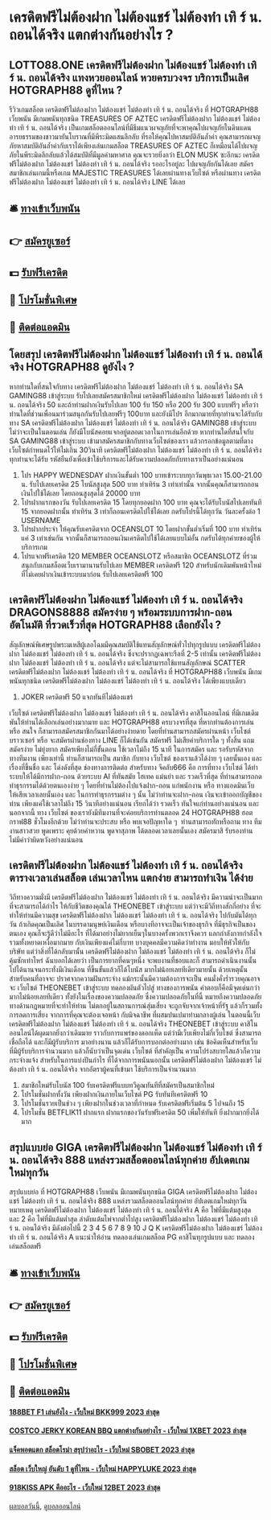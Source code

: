 # เครดิตฟรีไม่ต้องฝาก ไม่ต้องแชร์ ไม่ต้องทำ เทิ ร์ น. ถอนได้จริง แตกต่างกันอย่างไร ?
## LOTTO88.ONE เครดิตฟรีไม่ต้องฝาก ไม่ต้องแชร์ ไม่ต้องทำ เทิ ร์ น. ถอนได้จริง แทงหวยออนไลน์ หวยครบวงจร บริการเป็นเลิศ HOTGRAPH88 ดูที่ไหน ?
รีวิวเกมสล็อต เครดิตฟรีไม่ต้องฝาก ไม่ต้องแชร์ ไม่ต้องทำ เทิ ร์ น. ถอนได้จริง ที่ HOTGRAPH88 เว็บพนัน มีเกมพนันทุกชนิด TREASURES OF AZTEC เครดิตฟรีไม่ต้องฝาก ไม่ต้องแชร์ ไม่ต้องทำ เทิ ร์ น. ถอนได้จริง เป็นเกมสล็อตออนไลน์ที่มีธีมแนวผจญภัยที่จะพาคุณไปผจญภัยในดินแดนอารยธรรมของชาวมายันโบราณที่มีพีระมิดแสนลึกลับ ที่รอให้คุณไปหาสมบัติอันล้ำค่า คุณสามารถผจญภัยหาสมบัติอันล้ำค่ากับเราได้เพียงเล่นเกมสล็อต TREASURES OF AZTEC ก็เหมือนได้ไปผจญภัยในพีระมิดลึกลับแล้วได้สมบัติที่มีมูลค่ามหาศาล คุณจะรวยยิ่งกว่า ELON MUSK ซะอีกนะ เครดิตฟรีไม่ต้องฝาก ไม่ต้องแชร์ ไม่ต้องทำ เทิ ร์ น. ถอนได้จริง รออะไรอยู่ละ ไปผจญภัยกันได้เลย
สมัครสมาชิกเล่นเกมนี้หรือเกม MAJESTIC TREASURES ได้เลยผ่านทางเว็บไซต์ หรือผ่านทาง เครดิตฟรีไม่ต้องฝาก ไม่ต้องแชร์ ไม่ต้องทำ เทิ ร์ น. ถอนได้จริง LINE ได้เลย

## 🛎 [ทางเข้าเว็บพนัน](https://bit.ly/3SdLNi2)
## 👉 [สมัครยูเซอร์](https://bit.ly/3SdLNi2)
## 💵 [รับฟรีเครดิต](https://bit.ly/3dyRKHj)
## 👑 [โปรโมชั่นพิเศษ](https://bit.ly/3dyRKHj)
## 📱 [ติดต่อแอดมิน](https://bit.ly/3dyRKHj)

## โดยสรุป เครดิตฟรีไม่ต้องฝาก ไม่ต้องแชร์ ไม่ต้องทำ เทิ ร์ น. ถอนได้จริง HOTGRAPH88 ดูยังไง ?
หากท่านใดที่สนใจกับทาง เครดิตฟรีไม่ต้องฝาก ไม่ต้องแชร์ ไม่ต้องทำ เทิ ร์ น. ถอนได้จริง SA GAMING88 เข้าสู่ระบบ รับไปเลยสมัครสมาชิกใหม่ เครดิตฟรีไม่ต้องฝาก ไม่ต้องแชร์ ไม่ต้องทำ เทิ ร์ น. ถอนได้จริง 50 และถ้าท่านฝากเงินรับไปเลย 100 รับ 150 หรือ 200 รับ 300 แบบฟรีๆ หรือว่าท่านใดที่ช่วนเพื่อนมาร่วมสนุกกันรับไปเลยฟรีๆ 100บาท และยังมีโปร อีกมากมายที่ทุกท่านจะได้รับกับทาง SA เครดิตฟรีไม่ต้องฝาก ไม่ต้องแชร์ ไม่ต้องทำ เทิ ร์ น. ถอนได้จริง GAMING88 เข้าสู่ระบบ ไม่ว่าจะเป็นในตอนเล่น ก็ยังมีโบนัสคอยแจกอยู่ตลอดเวลาในการเล่นอีกด้วย หากท่านใดที่สนใจกับ SA GAMING88 เข้าสู่ระบบ เข้ามาสมัครสมาชิกกับทางเว็บไซต์ของเรา แล้วกรอกข้อมูลตามที่ตางเว็บไซต์กำหนดไว้ให้ไม่เกิน 30วินาที เครดิตฟรีไม่ต้องฝาก ไม่ต้องแชร์ ไม่ต้องทำ เทิ ร์ น. ถอนได้จริง ทุกท่านจะได้รับ รหัสยืนยังเพื่อเข้าใช้บริการและได้รับความปลอดภัยกับทางเราเป็นอย่างแน่นอน
1. โปร HAPPY WEDNESDAY ฝากเงินขั้นต่ำ 100 บาทเข้าระบบทุกวันพุธเวลา 15.00-21.00 น. รับไปเลยเครดิต 25 โบนัสสูงสุด 500 บาท ทำเทิร์น 3 เท่าเท่านั้น จากนั้นคุณก็สามารถถอนเงินไปใช้ได้เลย โดยถอนสูงสุดได้ 20000 บาท
2. โปรฝากแรกของวัน รับไปเลยเครดิต 15 โดยทุกยอดฝาก 100 บาท คุณจะได้รับโบนัสไปเลยทันที 15 จากยอดฝากนั้น ทำเทิร์น 3 เท่าก็ถอนเครดิตไปใช้ได้เลย กดรับโปรนี้ได้ทุกวัน วันละครั้งต่อ 1 USERNAME
3. โปรฝากประจำ ให้คุณรับเครดิตจาก OCEANSLOT 10 โดยฝากขั้นต่ำเริ่มที่ 100 บาท ทำเทิร์นแค่ 3 เท่าเช่นกัน จากนั้นก็สามารถถอนเงินเครดิตไปใช้ได้เลยแบบไม่อั้น กดรับได้ทุกค่ายของผู้ให้บริการเกม
4. โปรแจกฟรีเครดิต 120 MEMBER OCEANSLOTZ หรือสมาชิก OCEANSLOTZ ที่ร่วมสนุกกับเกมสล็อตเว็บเรามานานรับไปเลย MEMBER เครดิตฟรี 120 สำหรับนักเดิมพันหน้าใหม่ที่ไม่เคยฝากเงินเข้าระบบมาก่อน รับไปเลยเครดิตฟรี 100

## เครดิตฟรีไม่ต้องฝาก ไม่ต้องแชร์ ไม่ต้องทำ เทิ ร์ น. ถอนได้จริง DRAGONS8888 สมัครง่าย ๆ พร้อมระบบการฝาก-ถอน อัตโนมัติ ที่รวดเร็วที่สุด HOTGRAPH88 เลือกยังไง ?
สัญลักษณ์พิเศษรูปพระมเหสีผู้เลอโฉมมีคุณสมบัติใช้แทนสัญลักษณ์ทั่วไปทุกรูปแบบ เครดิตฟรีไม่ต้องฝาก ไม่ต้องแชร์ ไม่ต้องทำ เทิ ร์ น. ถอนได้จริง ซึ่งจะปรากฏเฉพาะรีลที่ 2-5 เท่านั้น เครดิตฟรีไม่ต้องฝาก ไม่ต้องแชร์ ไม่ต้องทำ เทิ ร์ น. ถอนได้จริง แต่จะไม่สามารถใช้แทนสัญลักษณ์ SCATTER เครดิตฟรีไม่ต้องฝาก ไม่ต้องแชร์ ไม่ต้องทำ เทิ ร์ น. ถอนได้จริง ที่ HOTGRAPH88 เว็บพนัน มีเกมพนันทุกชนิด เครดิตฟรีไม่ต้องฝาก ไม่ต้องแชร์ ไม่ต้องทำ เทิ ร์ น. ถอนได้จริง ได้เพียงแบบเดียว
1. JOKER เครดิตฟรี 50 แจกทันทีไม่ต้องแชร์

เว็บไซต์ เครดิตฟรีไม่ต้องฝาก ไม่ต้องแชร์ ไม่ต้องทำ เทิ ร์ น. ถอนได้จริง คาสิโนออนไลน์ ที่มีเกมเดิมพันให้ท่านได้เลือกเล่นอย่างมากมาย และ HOTGRAPH88 ครบวงจรที่สุด ที่หากท่านต้องการเล่นหรือ สนใจ ก็สามารถสมัครสมาชิกกันมาได้อย่างง่ายดาย โดยที่ท่านสามารถสมัครผ่านหน้า เว็บไซต์ บราวเซอร์ หรือ จะสมัครผ่านช่องทาง LINE ก็ได้เช่นกัน สมัครฟรี ไม่เสียค่าบริการใด ๆ ทั้งสิ้น แถม สมัครง่าย ไม่ยุ่งยาก สมัครเพียงไม่กี่ขั้นตอน ใช้เวลาไม่ถึง 15 นาที ในการสมัคร และ รอรับรหัสจากทางทีมงาน เพียงเท่านี้ ท่านก็สามารถเป็น สมาชิก กับทาง เว็บไซต์ ของเราแล้วได้ง่าย ๆ เลยนั้นเอง และ เรื่องที่ขึ้นชื่อ และ โด่งดังที่สุด
ช่องทางการติดต่อ
สำหรับทาง จีคลับ666 คือ การที่ทาง เว็บไซต์ ได้ทำระบบให้ได้มีการฝาก-ถอน ด้วยระบบ AI ที่ทันสมัย ไฮเทค แม่นยำ และ รวดเร็วที่สุด ที่ท่านสามารถกดทำธุรกรรมได้ด้วยตนเองง่าย ๆ โดยที่ท่านไม่ต้องไปแจ้งฝาก-ถอน แก่พนักงาน หรือ ทางแอดมินเว็บ ให้เสียเวลาเลยนั้นเอง และ ในการทำธุรกรรมต่าง ๆ นั้น ไม่ว่าท่านจะฝาก-ถอน เงินจะเข้าออกบัญชีของท่าน เพียงแค่ใช้เวลาไม่ถึง 15 วินาทีอย่างแน่นอน เรียกได้ว่า รวดเร็ว ทันใจแก่ท่านอย่างแน่นอน และ นอกจากนี้ ทาง เว็บไซต์ ของเรายังมีทีมงานที่จะค่อยบริการท่านตลอด 24 HOTGRAPH88 ฮอตกราฟ88 ชั่วโมงอีกด้วย ไม่ว่าท่านจะประสบ หรือ พบเจอปัญหาใด ๆ  ท่านสามารถทักหรือถาม ทาง ทีมงานสาวสวย พูดเพราะ คุยด้วยคำหวาน พูดจาสุภาพ ได้ตลอดเวลาเลยนั้นเอง สมัครมาสิ รับรองท่านไม่มีคำว่าผิดหวังอย่างแน่นอน

## เครดิตฟรีไม่ต้องฝาก ไม่ต้องแชร์ ไม่ต้องทำ เทิ ร์ น. ถอนได้จริง ตารางเวลาเล่นสล็อต เล่นเวลาไหน แตกง่าย สามารถทำเงิน ได้ง่าย
วิถีทางความมั่งมี เครดิตฟรีไม่ต้องฝาก ไม่ต้องแชร์ ไม่ต้องทำ เทิ ร์ น. ถอนได้จริง มีความน่าจะเป็นมาก ที่จะสามารถได้กำไร ให้กับชีวิตของคุณได้ THEONEBET เข้าสู่ระบบ แต่ว่าจะมีวิถีทางสักกี่อย่าง ที่จะทำให้ท่านมีความสุข เครดิตฟรีไม่ต้องฝาก ไม่ต้องแชร์ ไม่ต้องทำ เทิ ร์ น. ถอนได้จริง ไปกับมันได้ทุกวัน ถ้าเกิดคุณเป็นเลิศ ในบรรดามนุษย์เงินเดือน หรือบางทีอาจจะเป็นเจ้าของธุรกิจ ที่มีธุรกิจเป็นของตนเอง คุณก็จะรู้ดีว่าไม่มีอะไร ที่ได้มาอย่างไม่ยากเย็นๆในบางครั้งพวกเราจึงควร แลกกำลังกายกำลังใจ รวมทั้งหยาดเหงื่อมากมาย กับเงินเพียงแค่ไม่กี่บาท บางบุคคลมีความคิดว่าทำงาน มอบให้หัวให้กับบริษัท แต่ว่าสิ่งที่ได้กลับมานั้น เครดิตฟรีไม่ต้องฝาก ไม่ต้องแชร์ ไม่ต้องทำ เทิ ร์ น. ถอนได้จริง ก็ไม่คุ้มซักเท่าไหร่ ฉันบอกได้เลยว่า เป็นการยากที่คนๆหนึ่ง จะพบงานที่ชอบและก็
สามารถดำเนินงานนั้น ไปได้นานจนกระทั่งมีเงินเดือน ที่ขึ้นขั้นแล้วก็ได้โบนัส มากไม่น้อยเลยทีเดียวมายนั้น ด้วยเหตุนั้นสำหรับคนที่อาจจะ ปราศจากความฝันกระจ่าง แม้กระนั้นมีความต้องการจะเป็น คนมั่งคั่งร่ำรวยคุณอาจจะ เว็บไซต์ THEONEBET เข้าสู่ระบบ ทดลองผันตัวไปสู่ ทางของการพนัน คำตอบก็คือมีจุดเด่นกว่ามากไม่น้อยเลยทีเดียว ทั้งยังในเรื่องของความปลอดภัย ซึ่งความปลอดภัยในที่นี้ หมายถึงความปลอดภัย ทางด้านกฎหมายที่จะทำให้ท่าน ไม่ตกอยู่ในสถานการณ์สุ่มเสี่ยง จะถูกจับจากเจ้าหน้าที่รัฐ แล้วก็รวมทั้งการลดการเสี่ยง จากการที่คุณจะต้องเจอหน้า กับมิจฉาชีพ
ที่ผสมปนเปมาท่ามกลางผู้เล่น ในตอนนี้เว็บ เครดิตฟรีไม่ต้องฝาก ไม่ต้องแชร์ ไม่ต้องทำ เทิ ร์ น. ถอนได้จริง THEONEBET เข้าสู่ระบบ คาสิโนออนไลน์ได้ผุดมากยิ่งกว่าเดิมมาย ราวกับการแพร่ของดอกเห็ด แต่ว่ามีเว็บเพียงไม่กี่เว็บไซต์ ซึ่งสามารถเชื่อถือได้ และก็มีผู้รับบริการ มาอย่างนาน แล้วก็ได้รับการบอกต่ออย่างมาก เช่น ข้อคิดเห็นสำหรับเว็บ ที่มีผู้รับบริการจำนวนมาก แล้วก็นับว่าเป็นจุดเด่น เว็บไซต์ ที่สำคัญเป็น ความโปร่งสบายใสแล้วก็ความกระจ่างแจ้ง สำหรับในการแบ่งปันกำไร ที่ได้จากการพนันนอกนั้น เครดิตฟรีไม่ต้องฝาก ไม่ต้องแชร์ ไม่ต้องทำ เทิ ร์ น. ถอนได้จริง จากอัตราผู้คนที่เข้ามา ใช้บริการเป็นจำนวนมาก
1. สมาชิกใหม่รับโบนัส 100 รับเครดิตฟรีแบบทวีคูณทันทีที่สมัครเป็นสมาชิกใหม่
2. โปรโมชั่นฝากทั้งวัน เพียงฝากเงินภายในเว็บไซต์ PG รับทันทีเครดิตฟรี 10
3. โปรโมชั่นรวยเป็นช่วง ๆ เพียงฝากในช่วงเวลาที่กำหนด รับเครดิตฟรีเริ่มต้น 5 ไปจนถึง 15
4. โปรโมชั่น BETFLIK11 ฝากแรก ฝากแรกของวันรับฟรีเครดิต 50 เพิ่มให้ทันที ยิ่งฝากมากยิ่งได้มาก

## สรุปแบบย่อ GIGA เครดิตฟรีไม่ต้องฝาก ไม่ต้องแชร์ ไม่ต้องทำ เทิ ร์ น. ถอนได้จริง 888 แหล่งรวมสล็อตออนไลน์ทุกค่าย อัปเดตเกมใหม่ทุกวัน
สรุปแบบย่อ ที่ HOTGRAPH88 เว็บพนัน มีเกมพนันทุกชนิด GIGA เครดิตฟรีไม่ต้องฝาก ไม่ต้องแชร์ ไม่ต้องทำ เทิ ร์ น. ถอนได้จริง 888 แหล่งรวมสล็อตออนไลน์ทุกค่าย อัปเดตเกมใหม่ทุกวัน หมายเหตุ เครดิตฟรีไม่ต้องฝาก ไม่ต้องแชร์ ไม่ต้องทำ เทิ ร์ น. ถอนได้จริง A คือ ไพ่ที่มีแต้มสูงสุด และ 2 คือ ไพ่ที่มีแต้มต่ำสุด ลำดับแต้มไพ่จากต่ำไปสูง เครดิตฟรีไม่ต้องฝาก ไม่ต้องแชร์ ไม่ต้องทำ เทิ ร์ น. ถอนได้จริง มีดังต่อไปนี้ 2 3 4 5 6 7 8 9 10 J Q K เครดิตฟรีไม่ต้องฝาก ไม่ต้องแชร์ ไม่ต้องทำ เทิ ร์ น. ถอนได้จริง A
แนะนำให้อ่าน ทดลองเล่นเกมสล็อต PG คาสิโนทุกรูปแบบ และ ทดลองเล่นสล็อตฟรี

## 🛎 [ทางเข้าเว็บพนัน](https://bit.ly/3SdLNi2)
## 👉 [สมัครยูเซอร์](https://bit.ly/3SdLNi2)
## 💵 [รับฟรีเครดิต](https://bit.ly/3dyRKHj)
## 👑 [โปรโมชั่นพิเศษ](https://bit.ly/3dyRKHj)
## 📱 [ติดต่อแอดมิน](https://bit.ly/3dyRKHj)

#### [188BET F1 เล่นยังไง - เว็บใหม่ BKK999 2023 ล่าสุด](https://atom.io/themes/188bet%20f1%20เล่นยังไง%20-%20เว็บใหม่%20bkk999%202023%20ล่าสุด)
#### [COSTCO JERKY KOREAN BBQ แตกต่างกันอย่างไร - เว็บใหม่ 1XBET 2023 ล่าสุด](https://atom.io/themes/costco%20jerky%20korean%20bbq%20แตกต่างกันอย่างไร%20-%20เว็บใหม่%201xbet%202023%20ล่าสุด)
#### [แจ็คพอตแตก สล็อตโรม่า สรุปว่าอะไร - เว็บใหม่ SBOBET 2023 ล่าสุด](https://atom.io/themes/แจ็คพอตแตก%20สล็อตโรม่า%20สรุปว่าอะไร%20-%20เว็บใหม่%20sbobet%202023%20ล่าสุด)
#### [สล็อต เว็บใหญ่ อันดับ 1 ดูที่ไหน - เว็บใหม่ HAPPYLUKE 2023 ล่าสุด](https://atom.io/themes/สล็อต%20เว็บใหญ่%20อันดับ%201%20ดูที่ไหน%20-%20เว็บใหม่%20happyluke%202023%20ล่าสุด)
#### [918KISS APK คืออะไร - เว็บใหม่ 12BET 2023 ล่าสุด](https://atom.io/themes/918kiss%20apk%20คืออะไร%20-%20เว็บใหม่%2012bet%202023%20ล่าสุด)

[ผลบอลวันนี้](https://siamsport.tv "ผลบอลวันนี้"), [ดูบอลออนไลน์](https://siamsport.tv/ดูบอลสด "ดูบอลออนไลน์")